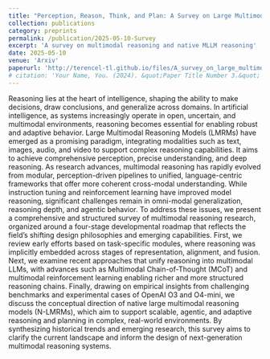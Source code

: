 ```yaml
---
title: "Perception, Reason, Think, and Plan: A Survey on Large Multimodal Reasoning Models"
collection: publications
category: preprints
permalink: /publication/2025-05-10-Survey
excerpt: 'A survey on multimodal reasoning and native MLLM reasoning'
date: 2025-05-10
venue: 'Arxiv'
paperurl: 'http://terencel-tl.github.io/files/A_survey_on_large_multimodal_reasoning_models.pdf'
# citation: 'Your Name, You. (2024). &quot;Paper Title Number 3.&quot; <i>GitHub Journal of Bugs</i>. 1(3).'
---
```


Reasoning lies at the heart of intelligence, shaping the ability to make decisions, draw conclusions, and generalize across domains. In artificial intelligence, as systems increasingly operate in open, uncertain, and multimodal environments, reasoning becomes essential for enabling robust and adaptive behavior. 
Large Multimodal Reasoning Models (LMRMs) have emerged as a promising paradigm, integrating modalities such as text, images, audio, and video to support complex reasoning capabilities. It aims to achieve comprehensive perception, precise understanding, and deep reasoning. 
As research advances, multimodal reasoning has rapidly evolved from modular, perception-driven pipelines to unified, language-centric frameworks that offer more coherent cross-modal understanding. While instruction tuning and reinforcement learning have improved model reasoning, significant challenges remain in omni-modal generalization, reasoning depth, and agentic behavior. 
To address these issues, we present a comprehensive and structured survey of multimodal reasoning research, organized around a four-stage developmental roadmap that reflects the field’s shifting design philosophies and emerging capabilities. 
First, we review early efforts based on task-specific modules, where reasoning was implicitly embedded across stages of representation, alignment, and fusion. 
Next, we examine recent approaches that unify reasoning into multimodal LLMs, with advances such as Multimodal Chain-of-Thought (MCoT) and multimodal reinforcement learning enabling richer and more structured reasoning chains. 
Finally, drawing on empirical insights from challenging benchmarks and experimental cases of OpenAI O3 and O4-mini,  we discuss the conceptual direction of native large multimodal reasoning models (N-LMRMs), which aim to support scalable, agentic, and adaptive reasoning and planning in complex, real-world environments. 
By synthesizing historical trends and emerging research, this survey aims to clarify the current landscape and inform the design of next-generation multimodal reasoning systems.